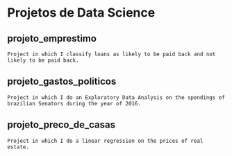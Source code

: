 # Projetos de Data Science

## projeto_emprestimo
    Project in which I classify loans as likely to be paid back and not likely to be paid back.
## projeto_gastos_politicos
    Project in which I do an Exploratory Data Analysis on the spendings of brazilian Senators during the year of 2016.
## projeto_preco_de_casas 
    Project in which I do a linear regression on the prices of real estate.
